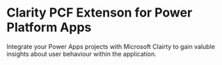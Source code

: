 # Clarity PCF Extenson for Power Platform Apps
Integrate your Power Apps projects with Microsoft Clairty to gain valuble insights about user behaviour within the application.

